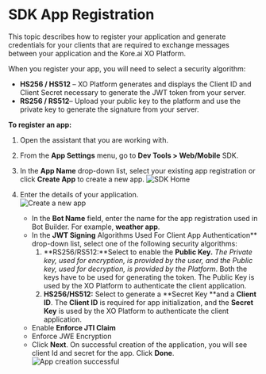 
# SDK App Registration

This topic describes how to register your application and generate credentials for your clients that are required to exchange messages between your application and the Kore.ai XO Platform.

When you register your app, you will need to select a security algorithm:

* **HS256 / HS512** – XO Platform generates and displays the Client ID and Client Secret necessary to generate the JWT token from your server.
* **RS256 / RS512**– Upload your public key to the platform and use the private key to generate the signature from your server.

**To register an app:**

1. Open the assistant that you are working with.
2. From the **App Settings** menu, go to **Dev Tools > Web/Mobile** SDK.
3. In the **App Name** drop-down list, select your existing app registration or click **Create App** to create a new app.
![SDK Home](../images/sdkhome.png "SDK Home")

4. Enter the details of your application. \
![Create a new app](../images/createapp.png "Create a new app")

    * In the **Bot Name** field, enter the name for the app registration used in Bot Builder. For example, **weather app**.
    * In the **JWT Signing** Algorithms Used For Client App Authentication** drop-down list, select one of the following security algorithms:
        1. **RS256/RS512:**Select to enable the **Public Key.** _The Private key, used for encryption, is provided by the user, and the Public key, used for decryption, is provided by the Platform_. Both the keys have to be used for generating the token. The Public Key is used by the XO Platform to authenticate the client application.
        2. **HS256/HS512:** Select to generate a **Secret Key **and a **Client ID**. The **Client ID** is required for app initialization, and the **Secret Key** is used by the XO Platform to authenticate the client application.
    * Enable **Enforce JTI Claim** <TBD>
    * Enforce JWE Encryption <TBD> 
    * Click **Next**. On successful creation of the application, you will see client Id and secret for the app. Click **Done**.
![App creation successful](../images/newappsuccess.png "App creation successful.")
